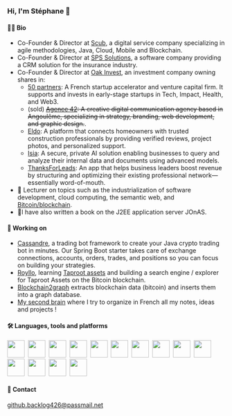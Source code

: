 ### Hi, I'm Stéphane 👋

#### :technologist:	Bio
- Co-Founder & Director at [Scub](https://scub.net), a digital service company specializing in agile methodologies, Java, Cloud, Mobile and Blockchain.
- Co-Founder & Director at [SPS Solutions](https://sps-solutions.fr), a software company providing a CRM solution for the insurance industry.
- Co-Founder & Director at [Oak Invest](https://www.oak-invest.com), an investment company owning shares in:
  - [50 partners](https://www.50partners.fr): A French startup accelerator and venture capital firm. It supports and invests in early-stage startups in Tech, Impact, Health, and Web3.
  - (sold) ~~[Agence 42](https://www.agence42.fr): A creative digital communication agency based in Angoulême, specializing in strategy, branding, web development, and graphic design.~~.
  - [Eldo](https://www.eldo.com/): A platform that connects homeowners with trusted construction professionals by providing verified reviews, project photos, and personalized support.
  - [Isia](https://www.isia.tech/): A secure, private AI solution enabling businesses to query and analyze their internal data and documents using advanced models.
  - [ThanksForLeads](https://thanksforleads.com): An app that helps business leaders boost revenue by structuring and optimizing their existing professional network—essentially word-of-mouth.
- :book: Lecturer on topics such as the industrialization of software development, cloud computing, the semantic web, and [Bitcoin/blockchain](https://docs.google.com/presentation/d/1IMPUou3L1ZSLORKKn07sRLTEKqzPzxbaH_JVwBoHcuA/edit?usp=sharing).
- :notebook_with_decorative_cover:I have also written a book on the J2EE application server JOnAS.

#### :seedling: Working on

- [Cassandre](https://github.com/cassandre-tech/cassandre-trading-bot), a trading bot framework to create your Java crypto trading bot in minutes. Our Spring Boot starter takes care of exchange connections, accounts, orders, trades, and positions so you can focus on building your strategies.
- [Royllo](https://github.com/royllo), learning [Taproot assets](https://docs.lightning.engineering/the-lightning-network/taproot-assets) and building a search engine / explorer for Taproot Assets on the Bitcoin blockchain. 
- [Blockchain2graph](https://github.com/straumat/blockchain2graph) extracts blockchain data (bitcoin) and inserts them into a graph database.
- [My second brain](https://www.straumat.blog/) where I try to organize in French all my notes, ideas and projects !

#### :hammer_and_wrench: Languages, tools and platforms
<div>
  <img src="https://cdn.jsdelivr.net/gh/devicons/devicon/icons/github/github-original.svg" width="40" height="40" />&nbsp;
  <img src="https://cdn.jsdelivr.net/gh/devicons/devicon/icons/ubuntu/ubuntu-plain.svg" width="40" height="40" />&nbsp;
  <img src="https://cdn.jsdelivr.net/gh/devicons/devicon/icons/git/git-plain.svg" width="40" height="40" />&nbsp;
  <img src="https://cdn.jsdelivr.net/gh/devicons/devicon/icons/intellij/intellij-original.svg" width="40" height= "40" />&nbsp;
  <img src="https://cdn.jsdelivr.net/gh/devicons/devicon/icons/chrome/chrome-original.svg" width="40" height="40"/>&nbsp;
  <img src="https://cdn.jsdelivr.net/gh/devicons/devicon/icons/postgresql/postgresql-original.svg" width="40" height="40" />&nbsp;
  <img src="https://cdn.jsdelivr.net/gh/devicons/devicon/icons/java/java-original.svg" width="40" height="40" />&nbsp;
  <img src="https://cdn.jsdelivr.net/gh/devicons/devicon/icons/spring/spring-original.svg" width="40" height="40" />&nbsp;
  <img src="https://cdn.jsdelivr.net/gh/devicons/devicon/icons/graphql/graphql-plain.svg" width="40" height="40" />&nbsp; 
  <img src="https://cdn.jsdelivr.net/gh/devicons/devicon/icons/html5/html5-original.svg" width="40" height="40" />&nbsp;
  <img src="https://cdn.jsdelivr.net/gh/devicons/devicon@latest/icons/tailwindcss/tailwindcss-original.svg" width="40" height="40" />&nbsp;
  <img src="https://cdn.jsdelivr.net/gh/devicons/devicon/icons/docker/docker-original.svg" width="40" height="40" />&nbsp;
  <img src="https://cdn.jsdelivr.net/gh/devicons/devicon/icons/terraform/terraform-original.svg" width="40" height="40" />&nbsp;
  <img src="https://cdn.jsdelivr.net/gh/devicons/devicon/icons/digitalocean/digitalocean-original.svg" width="40" height="40" />
</div>

#### :email: Contact
[github.backlog426@passmail.net](mailto:github.backlog426@passmail.net)
